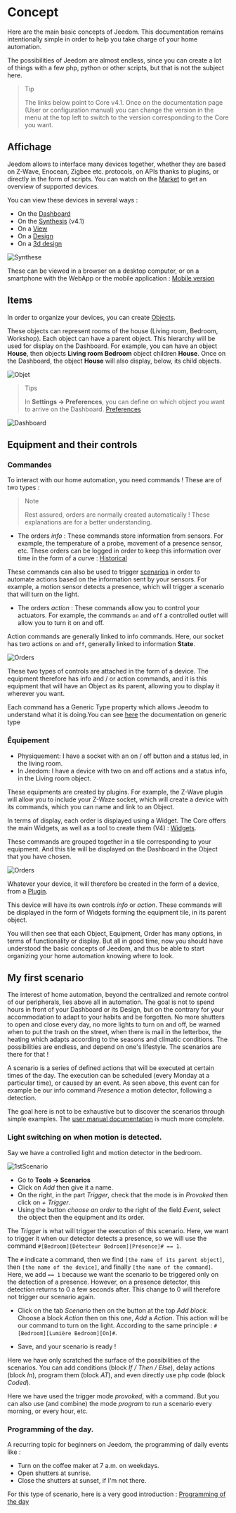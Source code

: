 # Concept

Here are the main basic concepts of Jeedom. This documentation remains intentionally simple in order to help you take charge of your home automation.

The possibilities of Jeedom are almost endless, since you can create a lot of things with a few php, python or other scripts, but that is not the subject here.

> Tip
>
> The links below point to Core v4.1. Once on the documentation page (User or configuration manual) you can change the version in the menu at the top left to switch to the version corresponding to the Core you want.

## Affichage

Jeedom allows to interface many devices together, whether they are based on Z-Wave, Enocean, Zigbee etc. protocols, on APIs thanks to plugins, or directly in the form of scripts. You can watch on the [Market](https://market.jeedom.com/) to get an overview of supported devices.

You can view these devices in several ways :

- On the [Dashboard](/en_US/core/4.1/dashboard)
- On the [Synthesis](/en_US/core/4.1/overview) (v4.1)
- On a [View](/en_US/core/4.1/view)
- On a [Design](/en_US/core/4.1/design)
- On a [3d design](/en_US/core/4.1/design3d)

![Synthese](images/concept-synthese.jpg)

These can be viewed in a browser on a desktop computer, or on a smartphone with the WebApp or the mobile application : [Mobile version](/en_US/mobile/index)

## Items

In order to organize your devices, you can create [Objects](/en_US/core/4.1/object).

These objects can represent rooms of the house (Living room, Bedroom, Workshop). Each object can have a parent object. This hierarchy will be used for display on the Dashboard. For example, you can have an object **House**, then objects **Living room** **Bedroom** object children **House**. Once on the Dashboard, the object **House** will also display, below, its child objects.

![Objet](images/concept-objet.jpg)

> Tips
>
> In **Settings → Preferences**, you can define on which object you want to arrive on the Dashboard. [Preferences](/en_US/core/4.1/profils)

![Dashboard](images/concept-dashboard.jpg)

## Equipment and their controls

### Commandes

To interact with our home automation, you need commands ! These are of two types :

> Note
>
> Rest assured, orders are normally created automatically ! These explanations are for a better understanding.

- The orders *info* :
These commands store information from sensors. For example, the temperature of a probe, movement of a presence sensor, etc.
These orders can be logged in order to keep this information over time in the form of a curve : [Historical](/en_US/core/4.1/history)

These commands can also be used to trigger [scenarios](/en_US/core/4.1/scenario) in order to automate actions based on the information sent by your sensors. For example, a motion sensor detects a presence, which will trigger a scenario that will turn on the light.

- The orders *action* :
These commands allow you to control your actuators. For example, the commands ````on```` and ````off```` a controlled outlet will allow you to turn it on and off.

Action commands are generally linked to info commands. Here, our socket has two actions ````on```` and ````off````, generally linked to information **State**.

![Orders](images/concept-commands.jpg)

These two types of controls are attached in the form of a device. The equipment therefore has info and / or action commands, and it is this equipment that will have an Object as its parent, allowing you to display it wherever you want.

Each command has a Generic Type property which allows Jeeodm to understand what it is doing.You can see [here](https://doc.jeedom.com/en_US/concept/generic_type) the documentation on generic type

### Équipement

- Physiquement: I have a socket with an on / off button and a status led, in the living room.
- In Jeedom: I have a device with two on and off actions and a status info, in the Living room object.

These equipments are created by plugins. For example, the Z-Wave plugin will allow you to include your Z-Waze socket, which will create a device with its commands, which you can name and link to an Object.

In terms of display, each order is displayed using a Widget. The Core offers the main Widgets, as well as a tool to create them (V4) : [Widgets](/en_US/core/4.1/widgets).

These commands are grouped together in a tile corresponding to your equipment. And this tile will be displayed on the Dashboard in the Object that you have chosen.

![Orders](images/concept-equipment.jpg)

Whatever your device, it will therefore be created in the form of a device, from a [Plugin](/en_US/core/4.1/plugin).

This device will have its own controls *info* or *action*. These commands will be displayed in the form of Widgets forming the equipment tile, in its parent object.

You will then see that each Object, Equipment, Order has many options, in terms of functionality or display. But all in good time, now you should have understood the basic concepts of Jeedom, and thus be able to start organizing your home automation knowing where to look.

## My first scenario

The interest of home automation, beyond the centralized and remote control of our peripherals, lies above all in automation. The goal is not to spend hours in front of your Dashboard or its Design, but on the contrary for your accommodation to adapt to your habits and be forgotten. No more shutters to open and close every day, no more lights to turn on and off, be warned when to put the trash on the street, when there is mail in the letterbox, the heating which adapts according to the seasons and climatic conditions. The possibilities are endless, and depend on one's lifestyle. The scenarios are there for that !

A scenario is a series of defined actions that will be executed at certain times of the day. The execution can be scheduled (every Monday at a particular time), or caused by an event. As seen above, this event can for example be our info command *Presence* a motion detector, following a detection.

The goal here is not to be exhaustive but to discover the scenarios through simple examples. The [user manual documentation](/en_US/core/4.1/scenario) is much more complete.


### Light switching on when motion is detected.

Say we have a controlled light and motion detector in the bedroom.

![1stScenario](images/1stScenario.gif)

- Go to **Tools → Scenarios**
- Click on *Add* then give it a name.
- On the right, in the part *Trigger*, check that the mode is in *Provoked* then click on *+ Trigger*.
- Using the button *choose an order* to the right of the field *Event*, select the object then the equipment and its order.

The *Trigger* is what will trigger the execution of this scenario. Here, we want to trigger it when our detector detects a presence, so we will use the command `#[Bedroom][Détecteur Bedroom][Présence]# == 1`.

The `#` indicate a command, then we find `[the name of its parent object]`, then `[the name of the device]`, and finally `[the name of the command]`. Here, we add `== 1` because we want the scenario to be triggered only on the detection of a presence. However, on a presence detector, this detection returns to 0 a few seconds after. This change to 0 will therefore not trigger our scenario again.

- Click on the tab *Scenario* then on the button at the top *Add block*. Choose a block *Action* then on this one, *Add* a *Action*. This action will be our command to turn on the light. According to the same principle : ``#[Bedroom][Lumière Bedroom][On]#``.

- Save, and your scenario is ready !

Here we have only scratched the surface of the possibilities of the scenarios. You can add conditions (block *If / Then / Else*), delay actions (block *In*), program them (block *AT*), and even directly use php code (block *Coded*).

Here we have used the trigger mode *provoked*, with a command. But you can also use (and combine) the mode *program* to run a scenario every morning, or every hour, etc.


### Programming of the day.

A recurring topic for beginners on Jeedom, the programming of daily events like :

- Turn on the coffee maker at 7 a.m. on weekdays.
- Open shutters at sunrise.
- Close the shutters at sunset, if I'm not there.

For this type of scenario, here is a very good introduction : [Programming of the day](https://kiboost.github.io/jeedom_docs/jeedomV4Tips/Tutos/ProgDuJour/en_US/)


